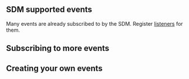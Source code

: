 
## SDM supported events

Many events are already subscribed to by the SDM. Register [listeners](listeners.md) for them.

<!-- when populated, link in team.md -->

## Subscribing to more events


## Creating your own events
